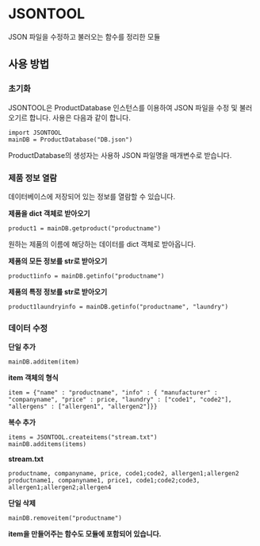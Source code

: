 # JSONTOOL
JSON 파일을 수정하고 불러오는 함수를 정리한 모듈

## 사용 방법

### 초기화

JSONTOOL은 ProductDatabase 인스턴스를 이용하여 JSON 파일을 수정 및 불러오기르 합니다. 사용은 다음과 같이 합니다.
```
import JSONTOOL
mainDB = ProductDatabase("DB.json")
```
ProductDatabase의 생성자는 사용하 JSON 파일명을 매개변수로 받습니다.

### 제품 정보 열람

데이터베이스에 저장되어 있는 정보를 열람할 수 있습니다.

**제품을 dict 객체로 받아오기**
```
product1 = mainDB.getproduct("productname")
```
원하는 제품의 이름에 해당하는 데이터를 dict 객체로 받아옵니다.

**제품의 모든 정보를 str로 받아오기**
```
product1info = mainDB.getinfo("productname")
```

**제품의 특정 정보를 str로 받아오기**
 ```
 product1laundryinfo = mainDB.getinfo("productname", "laundry")
 ```
 
 ### 데이터 수정
 
 **단일 추가**
 ```
 mainDB.additem(item)
 ```
 
 **item 객체의 형식**
 ```
 item = {"name" : "productname", "info" : { "manufacturer" : "companyname", "price" : price, "laundry" : ["code1", "code2"], "allergens" : ["allergen1", "allergen2"]}}
 ```
 
**복수 추가**
```
items = JSONTOOL.createitems("stream.txt")
mainDB.additems(items)
```

**stream.txt**
```
productname, companyname, price, code1;code2, allergen1;allergen2
productname1, companyname1, price1, code1;code2;code3, allergen1;allergen2;allergen4
```

**단일 삭제**
```
mainDB.removeitem("productname")
```
__item을 만들어주는 함수도 모듈에 포함되어 있습니다.__


